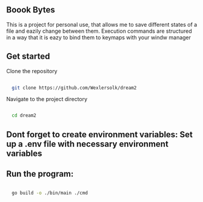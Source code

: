 
## Boook Bytes

This is a project for personal use, that allows me to save different states of a file and eazily change between them. Execution commands are structured in a way that it is eazy to bind them to keymaps with your windw manager


## Get started

Clone the repository
```bash
  
  git clone https://github.com/Wexlersolk/dream2
```
Navigate to the project directory 
```bash

  cd dream2
```

## Dont forget to create environment variables: Set up a .env file with necessary environment variables

## Run the program:
```bash

  go build -o ./bin/main ./cmd
  
```


